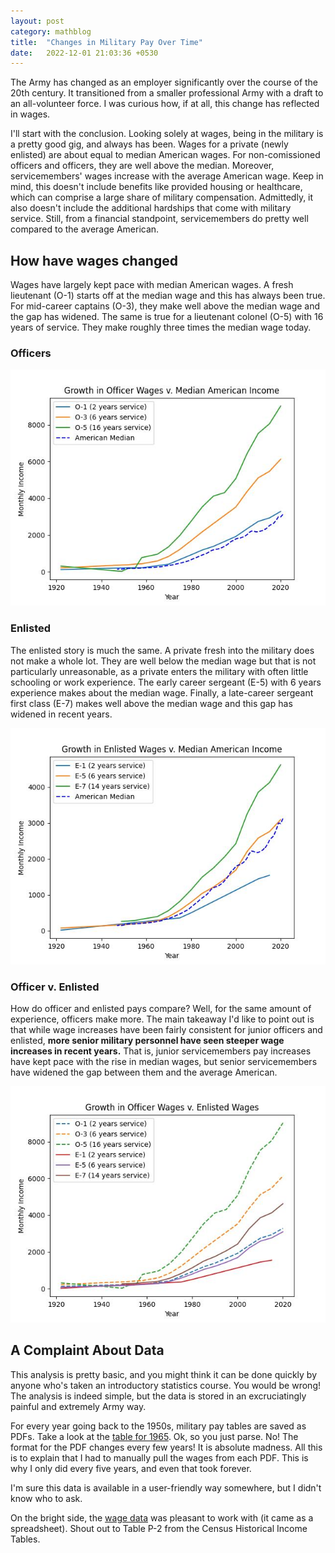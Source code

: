 ```yaml
---
layout: post
category: mathblog
title:  "Changes in Military Pay Over Time"
date:   2022-12-01 21:03:36 +0530
---
```


The Army has changed as an employer significantly over the course of the 20th century. It transitioned from a smaller professional Army with a draft to an all-volunteer force. I was curious how, if at all, this change has reflected in wages.

I'll start with the conclusion. Looking solely at wages, being in the military is a pretty good gig, and always has been. Wages for a private (newly enlisted) are about equal to median American wages. For non-comissioned officers and officers, they are well above the median. Moreover, servicemembers' wages increase with the average American wage. Keep in mind, this doesn't include benefits like provided housing or healthcare, which can comprise a large share of military compensation. Admittedly, it also doesn't include the additional hardships that come with military service. Still, from a financial standpoint, servicemembers do pretty well compared to the average American.

## How have wages changed
Wages have largely kept pace with median American wages. A fresh lieutenant (O-1) starts off at the median wage and this has always been true. For mid-career captains (O-3), they make well above the median wage and the gap has widened. The same is true for a lieutenant colonel (O-5) with 16 years of service. They make roughly three times the median wage today.

### Officers
![Officers](/assets/militarypay/officers.jpeg)

### Enlisted
The enlisted story is much the same. A private fresh into the military does not make a whole lot. They are well below the median wage but that is not particularly unreasonable, as a private enters the military with often little schooling or work experience. The early career sergeant (E-5) with 6 years experience makes about the median wage. Finally, a late-career sergeant first class (E-7) makes well above the median wage and this gap has widened in recent years.

![Enlisted](/assets/militarypay/enlisted.jpeg)

### Officer v. Enlisted
How do officer and enlisted pays compare? Well, for the same amount of experience, officers make more. The main takeaway I'd like to point out is that while wage increases have been fairly consistent for junior officers and enlisted, **more senior military personnel have seen steeper wage increases in recent years.** That is, junior servicemembers pay increases have kept pace with the rise in median wages, but senior servicemembers have widened the gap between them and the average American.

![Officer v. Enlisted](/assets/militarypay/officers_v_enlisted.jpeg)


## A Complaint About Data
This analysis is pretty basic, and you might think it can be done quickly by anyone who's taken an introductory statistics course. You would be wrong! The analysis is indeed simple, but the data is stored in an excruciatingly painful and extremely Army way. 

For every year going back to the 1950s, military pay tables are saved as PDFs. Take a look at the [table for 1965](https://www.dfas.mil/Portals/98/MilPayTable1965.pdf). Ok, so you just parse. No! The format for the PDF changes every few years! It is absolute madness. All this is to explain that I had to manually pull the wages from each PDF. This is why I only did every five years, and even that took forever.

I'm sure this data is available in a user-friendly way somewhere, but I didn't know who to ask.

On the bright side, the [wage data](https://www.census.gov/data/tables/time-series/demo/income-poverty/historical-income-people.html) was pleasant to work with (it came as a spreadsheet). Shout out to Table P-2 from the Census Historical Income Tables.
